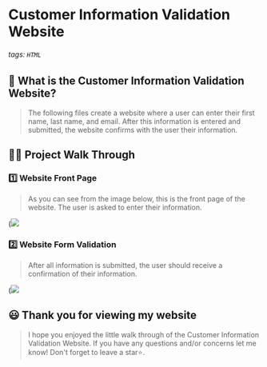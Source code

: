 # Customer Information Validation Website

###### tags: `HTML` 


## 📝 What is the Customer Information Validation Website?
> The following files create a website where a user can enter their first name, last name, and email. After this information is entered and submitted, the website confirms with the user their information. 

## 👩‍🏫 Project Walk Through

### 1️⃣ Website Front Page ###
> As you can see from the image below, this is the front page of the website. The user is asked to enter their information. 
> 
(![](https://i.imgur.com/sdPuvpw.jpg)

### 2️⃣ Website Form Validation ###
> After all information is submitted, the user should receive a confirmation of their information.

(![](https://i.imgur.com/t2wA23l.jpg)

## 😃 Thank you for viewing my website ##
> I hope you enjoyed the little walk through of the Customer Information Validation Website. If you have any questions and/or concerns let me know! Don't forget to leave a star⭐️.

